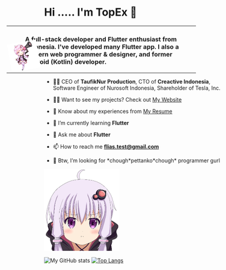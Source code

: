 <h1>Hi ..... I'm TopEx 👋</h1>

<table style="margin-left: -100px">
  <tbody>
    <tr>
      <td><img src="yukari/yukari_by_sairalina-d8jsywr.png?raw=true" width="300" style="transform: rotate(-10deg); margin: -50px 0" /></td>
      <td><h3 style="margin-left: -50px">A full-stack developer and Flutter enthusiast from Indonesia. I've developed many Flutter app. I also a modern web programmer & designer, and former Android (Kotlin) developer.</h3></td>
    </tr>
  </tbody>
</table>

- 👨‍💼 CEO of **TaufikNur Production**, CTO of **Creactive Indonesia**, Software Engineer of Nurosoft Indonesia, Shareholder of Tesla, Inc.

- 👨‍💻 Want to see my projects? Check out [My Website](https://www.taufiknur.com/)

- 📄 Know about my experiences from [My Resume](https://www.linkedin.com/in/taufik-nur-rahmanda/)

- 🔭 I’m currently learning **Flutter**

- 💬 Ask me about **Flutter**

- 📫 How to reach me **flias.test@gmail.com**

- 💍 Btw, I’m looking for \*chough\*pettanko\*chough\* programmer gurl

<img src="yukari/4042346.png?raw=true" width="200"/>

![My GitHub stats](https://github-readme-stats.vercel.app/api?username=topex-psy&count_private=true)
[![Top Langs](https://github-readme-stats.vercel.app/api/top-langs/?username=topex-psy&layout=compact)](https://github.com/topex-psy/github-readme-stats)
